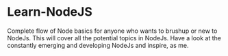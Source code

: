 # Learn-NodeJS
Complete flow of Node basics for anyone who wants to brushup or new to NodeJs. This will cover all the potential topics in NodeJs. Have a look at the constantly emerging and developing NodeJs and inspire, as me.
